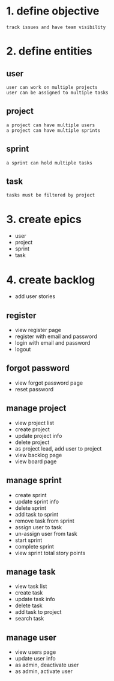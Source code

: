 # 1. define objective
    track issues and have team visibility

# 2. define entities

## user
    user can work on multiple projects
    user can be assigned to multiple tasks

## project
    a project can have multiple users
    a project can have multiple sprints

## sprint
    a sprint can hold multiple tasks

## task
    tasks must be filtered by project

# 3. create epics
- user
- project
- sprint
- task

# 4. create backlog
- add user stories

## register
- view register page
- register with email and password
- login with email and password
- logout

## forgot password
- view forgot password page
- reset password

## manage project
- view project list
- create project
- update project info
- delete project
- as project lead, add user to project
- view backlog page
- view board page

## manage sprint
- create sprint
- update sprint info
- delete sprint
- add task to sprint
- remove task from sprint
- assign user to task
- un-assign user from task
- start sprint
- complete sprint
- view sprint total story points

## manage task
- view task list
- create task
- update task info
- delete task
- add task to project
- search task

## manage user
- view users page
- update user info
- as admin, deactivate user
- as admin, activate user
